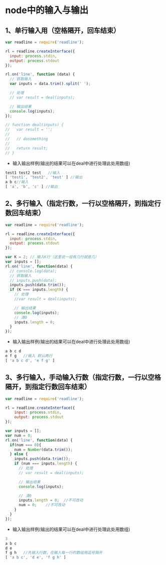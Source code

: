 # node中的输入与输出

## 1、单行输入用（空格隔开，回车结束）

```js
var readline = require('readline');

rl = readline.createInterface({
  input: process.stdin,
  output: process.stdout
});

rl.on('line', function (data) {
  // 获取输入
  var inputs = data.trim().split(' ');

  // 处理
  // var result = deal(inputs);

  // 输出结果
  console.log(inputs);
});

// function deal(inputs) {
//   var result = '';
//
//   // dosomething
//
//   return result;
// }
```

* 输入输出样例(输出的结果可以在deal中进行处理此处用数组)

```js
test1 test2 test   //输入
[ 'test1', 'test2', 'test' ] //输出
a b c//输入
[ 'a', 'b', 'c' ] //输出  
```

## 2、多行输入（指定行数，一行以空格隔开，到指定行数回车结束）

```js
var readline = require('readline');

rl = readline.createInterface({
  input: process.stdin,
  output: process.stdout
});

var K = 2; // 输入K行（这里说一组有几行就是几）
var inputs = [];
rl.on('line', function(data) {
  // console.log(data);
  // 获取输入
  // inputs.push(data);
  inputs.push(data.trim());
  if (K === inputs.length) {
    // 处理
    //var result = deal(inputs);

    // 输出结果
    console.log(inputs);
    // 清0
    inputs.length = 0;
  }
});
```

* 输入输出样例(输出的结果可以在deal中进行处理此处用数组)

```js
a b c d
e f g   //输入 默认两行
[ 'a b c d', 'e f g' ]
```

## 3、多行输入，手动输入行数（指定行数，一行以空格隔开，到指定行数回车结束）

```js
var readline = require('readline');

rl = readline.createInterface({
    input: process.stdin,
    output: process.stdout
});

var inputs = [];
var num = 0;
rl.on('line', function(data) {
  if(num === 0){
    num = Number(data.trim());
  } else {
    inputs.push(data.trim());
    if (num === inputs.length) {
      // 处理
      // var result = deal(inputs);

      // 输出结果
      console.log(inputs);

      // 清0
      inputs.length = 0;  //不可改动
      num = 0;    //不可改动
    }
  }
});
```

* 输入输出样例(输出的结果可以在deal中进行处理此处用数组)

```js
3
a b c
d e
f g h   //先输入行数，在输入每一行的数组用逗号隔开
[ 'a b c', 'd e', 'f g h' ]
```

<comments />